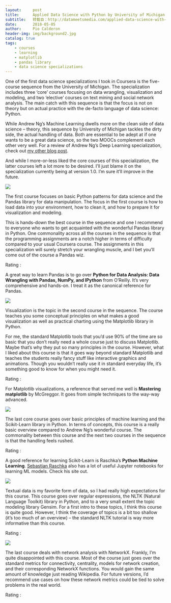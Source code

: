 ```yaml
---
layout:     post
title:      Applied Data Science with Python by University of Michigan： A Course-by-Course Review
subtitle:   转载自：http://datameetsmedia.com/applied-data-science-with-python-by-university-of-michigan-a-course-by-course-review/
date:       2018-05-05
author:     Pio Calderon
header-img: img/background2.jpg
catalog: true
tags:
    - courses
    - learning
    - matplotlib
    - pandas library
    - data science specializations
---
```






One of the first data science specializations I took in Coursera is the five-course sequence from the University of Michigan. The specialization includes three ‘core’ courses focusing on data wrangling, visualization and modeling, and two ‘elective’ courses on text mining and social network analysis. The main catch with this sequence is that the focus is not on theory but on actual practice with the de-facto language of data science: Python.

While Andrew Ng’s Machine Learning dwells more on the clean side of data science – theory, this sequence by University of Michigan tackles the dirty side, the actual handling of data. Both are essential to be adept at if one wants to be a great data science, so the two MOOCs complement each other very well. For a review of Andrew Ng’s Deep Learning specialization, check out [my other blog post](http://datameetsmedia.com/deep-learning-andrew-ng-review).

And while I more-or-less liked the core courses of this specialization, the latter courses left a lot more to be desired. I’ll just blame it on the specialization currently being at version 1.0. I’m sure it’ll improve in the future.

![](https://i2.wp.com/datameetsmedia.com/wp-content/uploads/2018/05/Screen-Shot-2018-05-05-at-8.19.38-PM.png?resize=800%2C288)


The first course focuses on basic Python patterns for data science and the Pandas library for data manipulation. The focus in the first course is how to load data into your environment, how to clean it, and how to prepare it for visualization and modeling.

This is hands-down the best course in the sequence and one I recommend to everyone who wants to get acquainted with the wonderful Pandas library in Python. One commonality across all the courses in the sequence is that the programming assignments are a notch higher in terms of difficulty compared to your usual Coursera course. The assignments in this specialization will surely stretch your wrangling muscle, and I bet you’ll come out of the course a Pandas wiz.

Rating : 

A great way to learn Pandas is to go over **Python for Data Analysis: Data Wrangling with Pandas, NumPy, and IPython** from O’Reilly. It’s very comprehensive and hands-on. I treat it as the canonical reference for Pandas.



![](https://i0.wp.com/datameetsmedia.com/wp-content/uploads/2018/05/Screen-Shot-2018-05-05-at-8.20.16-PM.png?resize=800%2C298)


Visualization is the topic in the second course in the sequence. The course teaches you some conceptual principles on what makes a good visualization as well as practical charting using the Matplotlib library in Python.

For me, the standard Matplotlib tools that you’d use 90% of the time are so basic that you don’t really need a whole course just to discuss Matplotlib. Maybe that’s why they put so many principles in the course. However, what I liked about this course is that it goes way beyond standard Matplotlib and teaches the students really fancy stuff like interactive graphics and animations. Though you wouldn’t really use it in standard everyday life, it’s something good to know for when you might need it.

Rating : 

For Matplotlib visualizations, a reference that served me well is **Mastering matplotlib** by McGreggor. It goes from simple techniques to the way-way advanced.






![](https://i2.wp.com/datameetsmedia.com/wp-content/uploads/2018/05/Screen-Shot-2018-05-05-at-8.20.57-PM.png?resize=800%2C328)


The last core course goes over basic principles of machine learning and the Scikit-Learn library in Python. In terms of concepts, this course is a really basic overview compared to Andrew Ng’s wonderful course. The commonality between this course and the next two courses in the sequence is that the handling feels rushed.

Rating : 

A good reference for learning Scikit-Learn is Raschka’s **Python Machine Learning**. [Sebastian Raschka](https://sebastianraschka.com/deep-learning-resources.html) also has a lot of useful Jupyter notebooks for learning ML models. Check his site out.



![](https://i1.wp.com/datameetsmedia.com/wp-content/uploads/2018/05/Screen-Shot-2018-05-05-at-8.21.33-PM.png?resize=800%2C294)


Textual data is my favorite form of data, so I had really high expectations for this course. This course goes over regular expressions, the NLTK (Natural Language Toolkit) library in Python, and to a very small extent the topic modeling library Gensim. For a first intro to these topics, I think this course is quite good. However, I think the coverage of topics is a bit too shallow (it’s too much of an overview) – the standard NLTK tutorial is way more informative than this course.

Rating : 




![](https://i1.wp.com/datameetsmedia.com/wp-content/uploads/2018/05/Screen-Shot-2018-05-05-at-8.22.04-PM.png?resize=800%2C259)


The last course deals with network analysis with NetworkX. Frankly, I’m quite disappointed with this course. Most of the course just goes over the standard metrics for connectivity, centrality, models for network creation, and their corresponding NetworkX functions. You would gain the same amount of knowledge just reading Wikipedia. For future versions, I’d recommend use cases on how these network metrics could be tied to solve problems in the real world.

Rating : 








